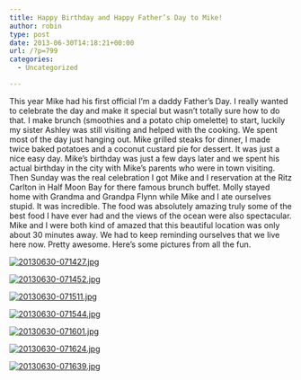 ```yaml
---
title: Happy Birthday and Happy Father’s Day to Mike!
author: robin
type: post
date: 2013-06-30T14:18:21+00:00
url: /?p=799
categories:
  - Uncategorized

---
```

This year Mike had his first official I&#8217;m a daddy Father&#8217;s Day. I really wanted to celebrate the day and make it special but wasn&#8217;t totally sure how to do that. I make brunch (smoothies and a potato chip omelette) to start, luckily my sister Ashley was still visiting and helped with the cooking. We spent most of the day just hanging out. Mike grilled steaks for dinner, I made twice baked potatoes and a coconut custard pie for dessert. It was just a nice easy day. Mike&#8217;s birthday was just a few days later and we spent his actual birthday in the city with Mike&#8217;s parents who were in town visiting. Then Sunday was the real celebration I got Mike and I reservation at the Ritz Carlton in Half Moon Bay for there famous brunch buffet. Molly stayed home with Grandma and Grandpa Flynn while Mike and I ate ourselves stupid. It was incredible. The food was absolutely amazing truly some of the best food I have ever had and the views of the ocean were also spectacular. Mike and I were both kind of amazed that this beautiful location was only about 30 minutes away. We had to keep reminding ourselves that we live here now. Pretty awesome. Here&#8217;s some pictures from all the fun.

[<img src="http://robinandmike.com/wp-content/uploads/2013/06/20130630-071427.jpg" alt="20130630-071427.jpg" class="alignnone size-full" />][1]

[<img src="http://robinandmike.com/wp-content/uploads/2013/06/20130630-071452.jpg" alt="20130630-071452.jpg" class="alignnone size-full" />][2]

[<img src="http://robinandmike.com/wp-content/uploads/2013/06/20130630-071511.jpg" alt="20130630-071511.jpg" class="alignnone size-full" />][3]

[<img src="http://robinandmike.com/wp-content/uploads/2013/06/20130630-071544.jpg" alt="20130630-071544.jpg" class="alignnone size-full" />][4]

[<img src="http://robinandmike.com/wp-content/uploads/2013/06/20130630-071601.jpg" alt="20130630-071601.jpg" class="alignnone size-full" />][5]

[<img src="http://robinandmike.com/wp-content/uploads/2013/06/20130630-071624.jpg" alt="20130630-071624.jpg" class="alignnone size-full" />][6]

[<img src="http://robinandmike.com/wp-content/uploads/2013/06/20130630-071639.jpg" alt="20130630-071639.jpg" class="alignnone size-full" />][7]

 [1]: http://robinandmike.com/wp-content/uploads/2013/06/20130630-071427.jpg
 [2]: http://robinandmike.com/wp-content/uploads/2013/06/20130630-071452.jpg
 [3]: http://robinandmike.com/wp-content/uploads/2013/06/20130630-071511.jpg
 [4]: http://robinandmike.com/wp-content/uploads/2013/06/20130630-071544.jpg
 [5]: http://robinandmike.com/wp-content/uploads/2013/06/20130630-071601.jpg
 [6]: http://robinandmike.com/wp-content/uploads/2013/06/20130630-071624.jpg
 [7]: http://robinandmike.com/wp-content/uploads/2013/06/20130630-071639.jpg